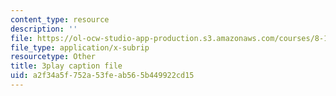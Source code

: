```yaml
---
content_type: resource
description: ''
file: https://ol-ocw-studio-app-production.s3.amazonaws.com/courses/8-13-14-experimental-physics-i-ii-junior-lab-fall-2016-spring-2017/a2f34a5f752a53feab565b449922cd15_2881441.vtt
file_type: application/x-subrip
resourcetype: Other
title: 3play caption file
uid: a2f34a5f-752a-53fe-ab56-5b449922cd15
---
```

